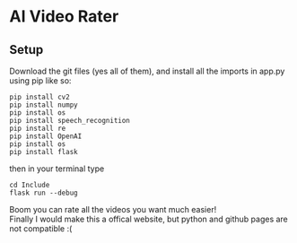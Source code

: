 # AI Video Rater
## Setup
Download the git files (yes all of them), and install all the imports in app.py using pip like so:
```
pip install cv2
pip install numpy
pip install os
pip install speech_recognition
pip install re
pip install OpenAI
pip install os
pip install flask
```
then in your terminal type
```
cd Include
flask run --debug
```
Boom you can rate all the videos you want much easier!
<br />
Finally I would make this a offical website, but python and github pages are not compatible :(
